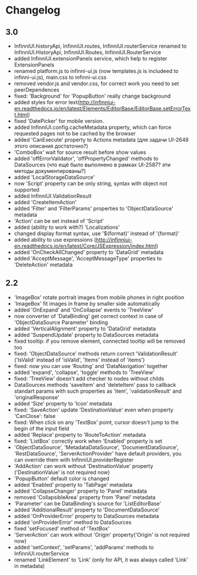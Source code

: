Changelog
=========

## 3.0
* InfinniUI.historyApi, InfinniUI.routes, InfinniUI.routerService renamed to InfinniUI.HistoryApi, InfinniUI.Routes, InfinniUI.RouterService
* added InfinniUI.extensionPanels service, which help to register ExtensionPanels
* renamed platform.js to infinni-ui.js (now templates.js is includeed to infinni-ui.js), main.css to infinni-ui.css
* removed vendor.js and vendor.css, for correct work you need to set peerDependences
* fixed: 'Background' for 'PopupButton' really change background
* added styles for error text(http://infinniui-en.readthedocs.io/en/latest/Elements/EditorBase/EditorBase.setErrorText.html)
* fixed 'DatePicker' for mobile version.
* added InfinniUI.config.cacheMetadata property, which can force requested pages not to be cached by the browser
* added 'CanExecute' property to Actions metadata (для задачи UI-2648 этого описания достаточно?)
* 'ComboBox' wait for source result before show values
* added 'offErrorValidator', 'offPropertyChanged' methods to DataSources (что ещё было выполнено в рамках UI-2587? эти методы документированы?)
* added 'LocalStorageDataSource'
* now 'Script' property can be only string, syntax with object not supported
* added InfinniUI.ValidationResult
* added 'CreateItemAction'
* added 'Filter' and 'FilterParams' properties to 'ObjectDataSource' metadata
* 'Action' can be set instead of 'Script'
* added (ability to work with?) 'Localizations'
* changed display format syntax, use '${format}' instead of '{format}'
* added ability to use expressions (http://infinniui-en.readthedocs.io/en/latest/Core/JSExpression/index.html)
* added 'OnCheckAllChanged' property to 'DataGrid' metadata
* added 'AcceptMessage', 'AcceptMessageType' properties to 'DeleteAction' metadata

## 2.2
* 'ImageBox' rotate portrait images from mobile phones in right position
* 'ImageBox' fit images in frame by smaller side automatically
* added 'OnExpand' and 'OnCollapse' events to 'TreeView'
* now converter of 'DataBinding' get correct context in case of 'ObjectDataSource Parameter' binding
* added 'VerticalAlignment' property to 'DataGrid' metadata
* added 'SuspendUpdate' property to DataSources metadata
* fixed tooltip: if you remove element, connected tooltip will be removed too
* fixed: 'ObjectDataSource' methods return correct 'ValidationResult' ('IsValid' instead of 'isValid', 'Items' instead of 'items')
* fixed: now you can use 'Routing' and 'DataNavigation' together
* added 'expand', 'collapse', 'toggle' methods to 'TreeView'
* fixed: 'TreeView' doesn't add checker to nodes without childs
* DataSources methods 'saveItem' and 'deleteItem' pass to callback standart params with such properties as 'item', 'validationResult' and 'originalResponse'
* added 'Size' property to 'Icon' metadata
* fixed: 'SaveAction' update 'DestinationValue' even when property 'CanClose': false
* fixed: When click on any 'TextBox' point, cursor doesn't jump to the begin of the input field
* added 'Replace' property to 'RouteToAction' metadata
* fixed: 'ListBox' correctly work when 'Enabled' property is set
* 'ObjectDataSource', 'MetadataDataSource', 'DocumentDataSource', 'RestDataSource', 'ServerActionProvider' have default providers, you can override them with InfinniUI.providerRegister
* 'AddAction' can work without 'DestinationValue' property ('DestinationValue' is not required now)
* 'PopupButton' default color is changed
* added 'Enabled' property to 'TabPage' metadata
* added 'CollapseChanger' property to 'Panel' metadata
* removed 'CollapsibleArea' property from 'Panel' metadata
* 'Parameter' can be DataBinding's source for 'ListEditorBase'
* added 'AdditionalResult' property to 'DocumentDataSource'
* added 'OnProviderError' property to DataSources metadata
* added 'onProviderError' method to DataSources
* fixed 'setFocused' method of 'TextBox'
* 'ServerAction' can work without 'Origin' property('Origin' is not required now)
* added 'setContext', 'setParams', 'addParams' methods to InfinniUI.routerService
* renamed 'LinkElement' to 'Link' (only for API, it was always called 'Link' in metadata)

